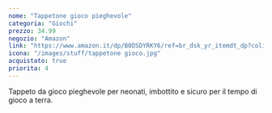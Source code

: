 ```yaml
---
nome: "Tappetone gioco pieghevole"
categoria: "Giochi"
prezzo: 34.99
negozio: "Amazon"
link: "https://www.amazon.it/dp/B0DSDYRKY6/ref=br_dsk_yr_itemdt_dp?colid=3QGQUT8WCNDK0&coliid=IDHW0RS9IJL8X"
icona: "/images/stuff/tappetone gioco.jpg"
acquistato: true
priorita: 4
---
```


Tappeto da gioco pieghevole per neonati, imbottito e sicuro per il tempo di gioco a terra.
